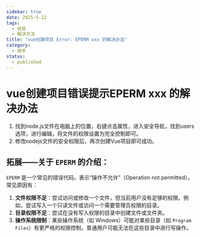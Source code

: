 ```yaml
---
sidebar: true
date: 2025-5-22
tags:
  - 经验
  - 解决方法
title: "vue创建项目 Error: EPERM xxx 的解决办法"
category:
  - 技术
status:
  - published
---
```

# vue创建项目错误提示EPERM xxx 的解决办法

1. 找到node.js文件在电脑上的位置，右键点击属性，进入安全导航，找到users选项，进行编辑，将文件的权限设置为完全控制即可。
2. 修改nodejs文件的安全权限后，再次创建Vue项目即可成功。

## 拓展——关于 `EPERM` 的介绍：

`EPERM` 是一个常见的错误代码，表示“操作不允许”（Operation not permitted）。常见原因有：

1. **文件权限不足**：尝试访问或修改一个文件，但当前用户没有足够的权限。例如，尝试写入一个只读文件或访问一个需要管理员权限的目录。
2. **目录权限不足**：尝试在没有写入权限的目录中创建文件或文件夹。
3. **操作系统限制**：某些操作系统（如 Windows）可能对某些目录（如 `Program Files`）有更严格的权限控制，普通用户可能无法在这些目录中进行写操作。